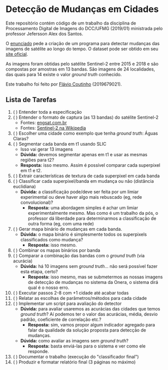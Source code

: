 # Detecção de Mudanças em Cidades

Este repositório contém código de um trabalho da disciplina de Processamento
Digital de Imagens do DCC/UFMG (2019/01) ministrada pelo professor Jefersson
Alex dos Santos.

O [enunciado][enunciado] pede a criação de um programa para detectar mudanças
das imagens de satélite ao longo do tempo. O dataset pode ser obtido em seu
[site oficial][onera].

As imagens foram obtidas pelo satélite Sentinel-2 entre 2015 e 2018
e são compostas por amostras em 13 bandas. São imagens de 24 localidades,
das quais para 14 existe o valor _ground truth_ conhecido.

Este trabalho foi feito por [Flávio Coutinho](https://github.com/fegemo) (2019679021).

[enunciado]: EnunciadoTP2_change.pdf
[onera]: https://rcdaudt.github.io/oscd/

## Lista de Tarefas

1. ( ) Entender toda a especificação
1. ( ) Entender o formato de captura (as 13 bandas) do satélite Sentinel-2
   - Fontes: [engsat.com.br](http://www.engesat.com.br/sentinel-2/)
   - Fontes: [Sentinel-2 na Wikipedia](https://en.wikipedia.org/wiki/Sentinel-2)
1. ( ) Escolher uma cidade como exemplo que tenha _ground truth_: Águas Claras?
1. ( ) Segmentar cada banda em t1 usando SLIC
   - Isso vai gerar 13 imagens
   - **Dúvida:** devemos segmentar apenas em t1 e usar as mesmas regiões para t2?
    - **Resposta:** isso mesmo. Assim é possível comparar cada superpixel
      em t1 e t2.
1. ( ) Extrair características de textura de cada superpixel em cada banda
1. ( ) Classificar cada superpixel/banda em mudança ou não (distância euclidiana)
   - **Dúvida:** a classificação pode/deve ser feita por um limiar
     experimental ou deve haver algo mais rebuscado (eg, rede convolucional)?
     - **Resposta:** uma abordagem simples é achar um limiar experimentalmente
       mesmo. Mas como é um trabalho da pós, o professor dá liberdade para
       determinarmos a classificação de outra forma (eg, com uma rede)
1. ( ) Gerar mapa binário de mudanças em cada banda.
   - **Dúvida:** o mapa binário é simplesmente todos os superpixels
     classificados como mudança?
     - **Resposta:** isso mesmo.
1. ( ) Combinar os mapas binários por banda
1. ( ) Comparar a combinação das bandas com o _ground truth_ (via acurácia)
   - **Dúvida:** há 10 imagens sem _ground truth_... não será possível
     fazer esta etapa, certo?
     - **Resposta:** isso mesmo, mas se submetermos as nossas imagens de
       detecção de mudanças no sistema da Onera, o sistema dirá qual é o nosso
       erro.
1. ( ) Executar passos 2-8 com +1 cidade até acabar todas
1. ( ) Relatar as escolhas de parâmetros/métodos para cada cidade
1. ( ) Implementar um script para avaliação do detector
   - **Dúvida:** para avaliar usaremos as acurácias das cidades que
     temos _ground truth_? Aí podemos ter o valor das acurácias,
     média, desvio padrão, coeficiente de correlação etc.?
     - **Resposta:** sim, vamos propor algum indicador agregado para falar
       da qualidade da solução proposta para detecção de mudanças.
   - **Dúvida:** como avaliar as imagens sem _ground truth_?
     - **Resposta:** basta enviá-las para o sistema e ver como ele responde.
1. ( ) Documentar o trabalho (execução do "classificador final")
1. ( ) Produzir e formatar relatório final (3 páginas no máximo)
